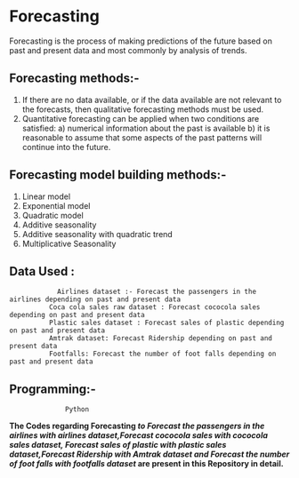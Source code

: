 # Forecasting

Forecasting is the process of making predictions of the future based on past and present data and most commonly by analysis of trends.

## Forecasting methods:-

1)	If there are no data available, or if the data available are not relevant to the forecasts, then qualitative forecasting methods must be used.
2)	Quantitative forecasting can be applied when two conditions are satisfied:
      a)	numerical information about the past is available
      b)	it is reasonable to assume that some aspects of the past patterns will continue into the future.
      
## Forecasting model building methods:-
1)	Linear model
2)	Exponential model
3)	Quadratic model
4)	Additive seasonality 
5)	Additive seasonality with quadratic trend	
6)	Multiplicative Seasonality


## Data Used :
            	Airlines dataset :- Forecast the passengers in the airlines depending on past and present data
              Coca cola sales raw dataset : Forecast cococola sales depending on past and present data
              Plastic sales dataset : Forecast sales of plastic depending on past and present data
              Amtrak dataset: Forecast Ridership depending on past and present data
              Footfalls: Forecast the number of foot falls depending on past and present data
              
## Programming:- 
                  Python



**The Codes regarding  Forecasting *to Forecast the passengers in the airlines with airlines dataset,Forecast cococola sales with cococola sales dataset, Forecast sales of plastic with plastic sales dataset,Forecast Ridership with Amtrak dataset and Forecast the number of foot falls with footfalls dataset* are present in this Repository in detail.**



